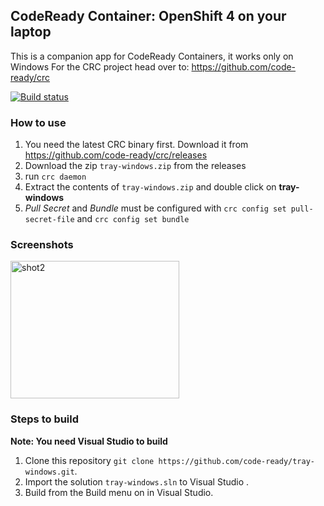 ﻿## CodeReady Container: OpenShift 4 on your laptop

This is a companion app for CodeReady Containers, it works only on Windows
For the CRC project head over to: https://github.com/code-ready/crc

[![Build status](https://ci.appveyor.com/api/projects/status/11upwe64sapyhoq7/branch/master?retina=true)](https://ci.appveyor.com/project/anjannath/tray-windows/branch/master)

### How to use

1. You need the latest CRC binary first. Download it from https://github.com/code-ready/crc/releases
2. Download the zip `tray-windows.zip` from the releases
3. run `crc daemon`
4. Extract the contents of `tray-windows.zip` and double click on **tray-windows**
5. _Pull Secret_ and _Bundle_ must be configured with `crc config set pull-secret-file` and `crc config set bundle`

### Screenshots

<img src="https://i.imgur.com/wDXWrXH.png" alt="shot2" width="270" height="220"/>

### Steps to build

**Note: You need Visual Studio to build**

1. Clone this repository `git clone https://github.com/code-ready/tray-windows.git`.
2. Import the solution `tray-windows.sln` to Visual Studio .
3. Build from the Build menu on in Visual Studio.
